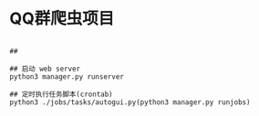 QQ群爬虫项目
=====================

```

## 

## 启动 web server
python3 manager.py runserver

## 定时执行任务脚本(crontab)
python3 ./jobs/tasks/autogui.py(python3 manager.py runjobs)

```
